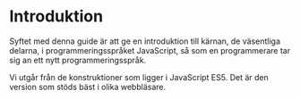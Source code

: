 ---
...
Introduktion
==================================

Syftet med denna guide är att ge en introduktion till kärnan, de väsentliga delarna, i programmeringsspråket JavaScript, så som en programmerare tar sig an ett nytt programmeringsspråk.

Vi utgår från de konstruktioner som ligger i JavaScript ES5. Det är den version som stöds bäst i olika webbläsare.

<!--
[FIGURE src=/image/snapht15/js-boulder-dash.png?w=c5&a=60,50,25,20 class="right"]

Detta är en programmeringsguide som behandlar grunderna i programmeringsspråket JavaScript. Du får se hur språkets byggstenar är uppbyggt med literaler, variabler och uttryck. Du får se vanliga konstruktioner i JavaScript och det tar dig till funktioner, arrayer och objekt. Sammantaget blir det en stabil grundnivå av kunskaper som rör kärnan i JavaScript.

Efter vägen får du bekanta dig med ett par övningsuppgifter där du kan studera kodexempel. Ett bra tips är att kopiera dessa kodexempel till din egen miljö och försöka modifiera dem. Det är för att du skall bekanta dig med koden som sådan. Guiden är skriven för dig som redan kan programmera i något programmeringsspråk.

[FIGURE src=/image/snapht15/js-boulder-dash.png?w=w2 caption="Arrayer kan användas till mycket, här för att skapa en spelplan för spelet Boulder Dash."]

Sätt dig tillrätta och se till att du har ett par timmar tillgodo. Detta dokument innehåller en del text och en del övningar med kodexempel. Försök alltid göra kodexemplet till "ditt eget", kopiera det och kör det i din egen miljö. På det viset lär du dig mer än om du bara läser texten.

När du är klar kan du på det viset ha en hel del kodexempel som du kan gå tillbaka till och "låna" koden av. På det viset bygger du upp din kunskap i JavaScript. 

Du finner samtliga exempelprogram på [dbwebb under javascript/core](javascript/core)??? . Eller i ditt kursrepo (flera kursrepon!!!).

Se till att du kan skriva dina egna exempelprogram för att testa olika koncept. För enklare konstruktioner kan du använda webbläsarens console eller en interaktiv session med node i terminalen. För större exempelprogram kan du spara i en egen fil och köra i webbläsaren. 
-->

